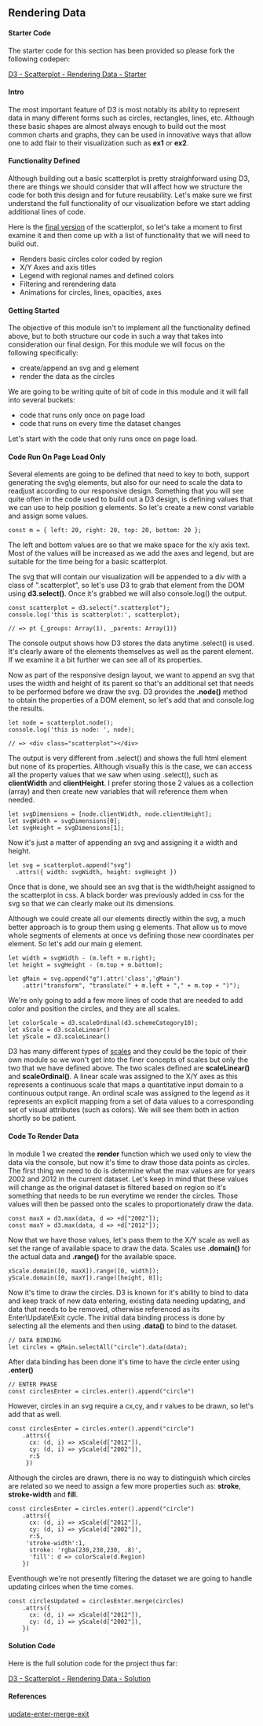## Rendering Data 

#### Starter Code

The starter code for this section has been provided so please fork the following codepen: 

[D3 - Scatterplot - Rendering Data - Starter](https://codepen.io/jkeohan/pen/wyOzxM?editors=0010)

#### Intro

The most important feature of D3 is most notably its ability to represent data in many different forms such as circles, rectangles, lines, etc.  Although these basic shapes are almost always enough to build out the most common charts and graphs, they can be used in innovative ways that allow one to add flair to their visualization such as **ex1** or **ex2**.

#### Functionality Defined

Although building out a basic scatterplot is pretty straighforward using D3, there are things we should consider that will affect how we structure the code for both this design and for future reusability. Let's make sure we first understand the full functionality of our visualization before we start adding additional lines of code. 

Here is the [final version](https://codepen.io/jkeohan/pen/XEreNd) of the scatterplot, so let's take a moment to first examine it and then come up with a list of functionality that we will need to build out. 

- Renders basic circles color coded by region
- X/Y Axes and axis titles
- Legend with regional names and defined colors
- Filtering and rerendering data
- Animations for circles, lines, opacities, axes

#### Getting Started

The objective of this module isn't to implement all the functionality defined above, but to both structure our code in such a way that takes into consideration our final design. For this module we will focus on the following specifically:

- create/append an svg and g element
- render the data as the circles

We are going to be writing quite of bit of code in this module and it will fall into several buckets:

- code that runs only once on page load
- code that runs on every time the dataset changes

Let's start with the code that only runs once on page load. 

#### Code Run On Page Load Only

Several elements are going to be defined that need to key to both, support generating the svg\g elements, but also for our need to scale the data to readjust according to our responsive design.  Something that you will see quite often in the code used to build out a D3 design, is defining values that we can use to help position g elements.  So let's create a new const variable and assign some values. 

```
const m = { left: 20, right: 20, top: 20, bottom: 20 };
```

The left and bottom values are so that we make space for the x/y axis text. Most of the values will be increased as we add the axes and legend, but are suitable for the time being for a basic scatterplot. 

The svg that will contain our visualization will be appended to a div with a class of ".scatterplot", so let's use D3 to grab that element from the DOM using **d3.select()**.  Once it's grabbed we will also console.log() the output. 

```
const scatterplot = d3.select(".scatterplot");
console.log('this is scatterplot:', scatterplot);

// => pt {_groups: Array(1), _parents: Array(1)}
```

The console output shows how D3 stores the data anytime .select() is used. It's clearly aware of the elements themselves as well as the parent element.  If we examine it a bit further we can see all of its properties. 

Now as part of the responsive design layout, we want to append an svg that uses the width and height of its parent so that's an additional set that needs to be performed before we draw the svg.  D3 provides the **.node()** method to obtain the properties of a DOM element, so let's add that and console.log the results.

```
let node = scatterplot.node();
console.log('this is node: ', node);

// => <div class="scatterplot"></div>
```

The output is very different from .select() and shows the full html element but none of its properties.  Although visually this is the case, we can access all the property values that we saw when using .select(), such as **clientWidth** and **clientHeight**.  I prefer storing those 2 values as a collection (array) and then create new variables that will reference them when needed. 

```
let svgDimensions = [node.clientWidth, node.clientHeight];
let svgWidth = svgDimensions[0];
let svgHeight = svgDimensions[1];
```

Now it's just a matter of appending an svg and assigning it a width and height. 

```
let svg = scatterplot.append("svg")
  .attrs({ width: svgWidth, height: svgHeight })
```

Once that is done, we should see an svg that is the width/height assigned to the scatterplot in css. A black border was previously added in css for the svg so that we can clearly make out its dimensions. 

Although we could create all our elements directly within the svg, a much better approach is to group them using g elements.  That allow us to move whole segments of elements at once vs defining those new coordinates per element. So let's add our main g element. 

```
let width = svgWidth - (m.left + m.right);
let height = svgHeight - (m.top + m.bottom);

let gMain = svg.append("g").attr('class','gMain')
	.attr("transform", "translate(" + m.left + "," + m.top + ")");
```

We're only going to add a few more lines of code that are needed to add color and position the circles, and they are all scales.

```
let colorScale = d3.scaleOrdinal(d3.schemeCategory10);
let xScale = d3.scaleLinear()
let yScale = d3.scaleLinear()
```

D3 has many different types of [scales](https://github.com/d3/d3-scale) and they could be the topic of their own module so we won't get into the finer concepts of scales but only the two that we have defined above. The two scales defined are **scaleLinear()** and **scaleOrdinal()**.  A linear scale was assigned to the X/Y axes as this represents a continuous scale that  maps a quantitative input domain to a continuous output range.  An ordinal scale was assigned to the legend as it represents an explicit mapping from a set of data values to a corresponding set of visual attributes (such as colors). We will see them both in action shortly so be patient. 

#### Code To Render Data

In module 1 we created the **render** function which we used only to view the data via the console, but now it's time to draw those data points as circles.  The first thing we need to do is determine what the max values are for years 2002 and 2012 in the current dataset.  Let's keep in mind that these values will change as the original dataset is filtered based on region so it's something that needs to be run everytime we render the circles. Those values will then be passed onto the scales to proportionately draw the data.  

```
const maxX = d3.max(data, d => +d["2002"]);
const maxY = d3.max(data, d => +d["2012"]);
```

Now that we have those values, let's pass them to the X/Y scale as well as set the range of available space to draw the data.  Scales use **.domain()** for the actual data and **.range()** for the available space.  

```
xScale.domain([0, maxX]).range([0, width]);
yScale.domain([0, maxY]).range([height, 0]);
```

Now it's time to draw the circles.  D3 is known for it's ability to bind to data and keep track of new data entering, existing data needing updating, and data that needs to be removed, otherwise referenced as its Enter\Update\Exit cycle.  The initial data binding process is done by selecting all the elements and then using **.data()** to bind to the dataset. 

```
// DATA BINDING
let circles = gMain.selectAll("circle").data(data);
```

After data binding has been done it's time to have the circle enter using **.enter()**

```
// ENTER PHASE
const circlesEnter = circles.enter().append("circle")
```

However, circles in an svg require a cx,cy, and r values to be drawn, so let's add that as well.

```
const circlesEnter = circles.enter().append("circle")
	.attrs({
	  cx: (d, i) => xScale(d["2012"]),
	  cy: (d, i) => yScale(d["2002"]), 
	  r:5
	 })
```

Although the circles are drawn, there is no way to distinguish which circles are related so we need to assign a few more properties such as: **stroke**, **stroke-width** and **fill**.

```
const circlesEnter = circles.enter().append("circle")
	.attrs({
	  cx: (d, i) => xScale(d["2012"]),
	  cy: (d, i) => yScale(d["2002"]), 
	  r:5,
     'stroke-width':1, 
      stroke: 'rgba(230,230,230, .8)',
      'fill': d => colorScale(d.Region)
    })
```

Eventhough we're not presently filtering the dataset we are going to handle updating cirlces when the time comes.

```
const circlesUpdated = circlesEnter.merge(circles)
	.attrs({
	  cx: (d, i) => xScale(d["2012"]),
	  cy: (d, i) => yScale(d["2002"]), 
    })
``` 

#### Solution Code

Here is the full solution code for the project thus far:

[D3 - Scatterplot - Rendering Data - Solution ](https://codepen.io/jkeohan/pen/BYeNvp)

#### References

[update-enter-merge-exit](https://bl.ocks.org/EmbraceLife/efb531e68ce46c51cb1df2ca360348bb)
